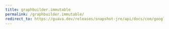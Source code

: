 ```yaml
---
title: graphbuilder.immutable
permalink: /graphbuilder.immutable/
redirect_to: https://guava.dev/releases/snapshot-jre/api/docs/com/google/common/graph/GraphBuilder.html#immutable--
---
```

